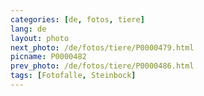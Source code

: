 ```yaml
---
categories: [de, fotos, tiere]
lang: de
layout: photo
next_photo: /de/fotos/tiere/P0000479.html
picname: P0000482
prev_photo: /de/fotos/tiere/P0000486.html
tags: [Fotofalle, Steinbock]
---
```

